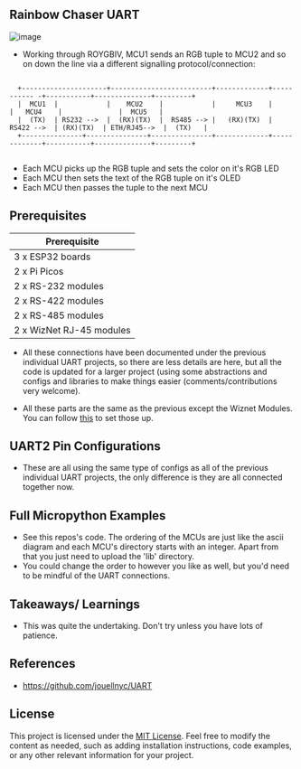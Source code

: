 ## Rainbow Chaser UART

![image](https://github.com/user-attachments/assets/9b0a7d3d-c27a-4945-87ca-22bb7c01c19d)

- Working through ROYGBIV, MCU1 sends an RGB tuple to MCU2 and so on down the line via a different signalling protocol/connection:

```
 
  +---------------------+-------------------------+-------------+----------- -+-----------+--------------+---------+
  |  MCU1  |            |    MCU2    |            |     MCU3    |             |   MCU4    |              |  MCU5   |
  |  (TX)  | RS232 -->  |  (RX)(TX)  |  RS485 --> |   (RX)(TX)  |  RS422 -->  | (RX)(TX)  | ETH/RJ45-->  |  (TX)   |
  +---------------+---------------+---------------+-------------+-------------+-----------+--------------+---------+


```

- Each MCU picks up the RGB tuple and sets the color on it's RGB LED
- Each MCU then sets the text of the RGB tuple on it's  OLED
- Each MCU then passes the tuple to the next MCU

  
##  Prerequisites

| Prerequisite |
|---|
| 3 x ESP32 boards |  
| 2 x  Pi Picos |
| 2 x RS-232 modules|
| 2 x RS-422 modules|
| 2 x RS-485 modules|
| 2 x WizNet RJ-45 modules|

- All these connections have been documented under the previous individual UART projects, so there are less details are here, but all the code is updated for a larger project (using some abstractions and configs and libraries to make things easier (comments/contributions very welcome).

- All these parts are the same as the previous except the Wiznet Modules. 
You can follow [this](https://github.com/jouellnyc/micropython_ethernet/)  to set those up.

## UART2 Pin Configurations
- These are all using the same type of configs as all of the previous individual UART projects, the only difference is they are all connected together now.

## Full Micropython Examples
- See this repos's code. The ordering of the MCUs are just like the ascii diagram and each MCU's directory starts with an integer. Apart from that you just need to upload the 'lib' directory.
- You could change the order to however you like as well, but you'd need to be mindful of the UART connections.

## Takeaways/ Learnings
- This was quite the undertaking. Don't try unless you have lots of patience.

## References
- https://github.com/jouellnyc/UART

## License
This project is licensed under the [MIT License](LICENSE).
Feel free to modify the content as needed, such as adding installation instructions, code examples, or any other relevant information for your project.

